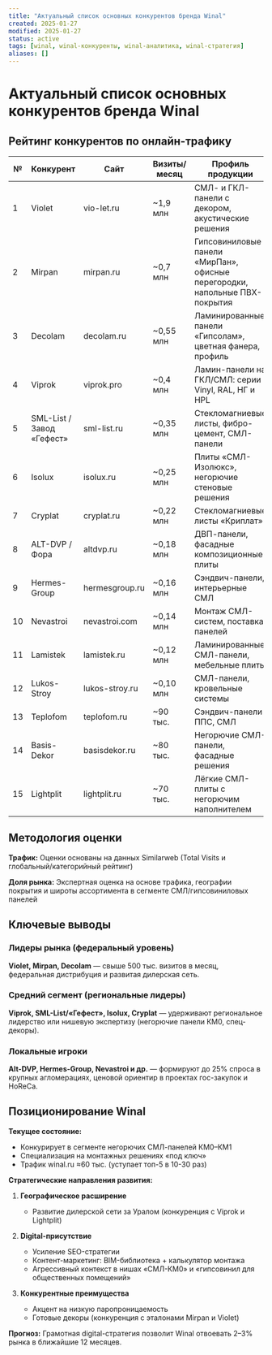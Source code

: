 ```yaml
---
title: "Актуальный список основных конкурентов бренда Winal"
created: 2025-01-27
modified: 2025-01-27
status: active
tags: [winal, winal-конкуренты, winal-аналитика, winal-стратегия]
aliases: []
---
```


# Актуальный список основных конкурентов бренда Winal

## Рейтинг конкурентов по онлайн-трафику

| №   | Конкурент                 | Сайт           | Визиты/месяц | Профиль продукции                                                           | География                                                   | Доля рынка |
| --- | ------------------------- | -------------- | ------------ | --------------------------------------------------------------------------- | ----------------------------------------------------------- | ---------- |
| 1   | Violet                    | vio-let.ru     | ~1,9 млн     | СМЛ- и ГКЛ-панели с декором, акустические решения                           | Москва/Люберцы, поставки по РФ                              | ≈10–12%    |
| 2   | Mirpan                    | mirpan.ru      | ~0,7 млн     | Гипсовиниловые панели «МирПан», офисные перегородки, напольные ПВХ-покрытия | Москва, 4 завода (СПб, Воронеж, Сергиев Посад, Новосибирск) | ≈8–10%     |
| 3   | Decolam                   | decolam.ru     | ~0,55 млн    | Ламинированные панели «Гипсолам», цветная фанера, профиль                   | Завод в Санкт-Петербурге                                    | ≈6–8%      |
| 4   | Viprok                    | viprok.pro     | ~0,4 млн     | Ламин-панели на ГКЛ/СМЛ: серии Vinyl, RAL, НГ и HPL                         | Завод в Екатеринбурге, ТД в Москве и СПб                    | ≈5%        |
| 5   | SML-List / Завод «Гефест» | sml-list.ru    | ~0,35 млн    | Стекломагниевые листы, фибро-цемент, СМЛ-панели                             | Челябинск, Курган                                           | ≈4–5%      |
| 6   | Isolux                    | isolux.ru      | ~0,25 млн    | Плиты «СМЛ-Изолюкс», негорючие стеновые решения                             | Москва/Подмосковье                                          | ≈3–4%      |
| 7   | Cryplat                   | cryplat.ru     | ~0,22 млн    | Стекломагниевые листы «Криплат»                                             | Пермь                                                       | ≈3%        |
| 8   | ALT-DVP / Фора            | altdvp.ru      | ~0,18 млн    | ДВП-панели, фасадные композиционные плиты                                   | Самара                                                      | ≈2–3%      |
| 9   | Hermes-Group              | hermesgroup.ru | ~0,16 млн    | Сэндвич-панели, интерьерные СМЛ                                             | Нижний Новгород                                             | ≈2%        |
| 10  | Nevastroi                 | nevastroi.com  | ~0,14 млн    | Монтаж СМЛ-систем, поставка панелей                                         | Санкт-Петербург                                             | ≈1,5%      |
| 11  | Lamistek                  | lamistek.ru    | ~0,12 млн    | Ламинированные СМЛ-панели, мебельные плиты                                  | Санкт-Петербург                                             | ≈1–1,5%    |
| 12  | Lukos-Stroy               | lukos-stroy.ru | ~0,10 млн    | СМЛ-панели, кровельные системы                                              | Великий Новгород                                            | <1%        |
| 13  | Teplofom                  | teplofom.ru    | ~90 тыс.     | Сэндвич-панели ППС, СМЛ                                                     | Новосибирск                                                 | <1%        |
| 14  | Basis-Dekor               | basisdekor.ru  | ~80 тыс.     | Негорючие СМЛ-панели, фасадные решения                                      | Москва                                                      | <1%        |
| 15  | Lightplit                 | lightplit.ru   | ~70 тыс.     | Лёгкие СМЛ-плиты с негорючим наполнителем                                   | Челябинск                                                   | <1%        |

## Методология оценки

**Трафик:** Оценки основаны на данных Similarweb (Total Visits и глобальный/категорийный рейтинг)

**Доля рынка:** Экспертная оценка на основе трафика, географии покрытия и широты ассортимента в сегменте СМЛ/гипсовиниловых панелей

## Ключевые выводы

### Лидеры рынка (федеральный уровень)

**Violet, Mirpan, Decolam** — свыше 500 тыс. визитов в месяц, федеральная дистрибуция и развитая дилерская сеть.

### Средний сегмент (региональные лидеры)

**Viprok, SML-List/«Гефест», Isolux, Cryplat** — удерживают региональное лидерство или нишевую экспертизу (негорючие панели КМ0, спец-декоры).

### Локальные игроки

**Alt-DVP, Hermes-Group, Nevastroi и др.** — формируют до 25% спроса в крупных агломерациях, ценовой ориентир в проектах гос-закупок и HoReCa.

## Позиционирование Winal

**Текущее состояние:**

- Конкурирует в сегменте негорючих СМЛ-панелей КМ0–КМ1
- Специализация на монтажных решениях «под ключ»
- Трафик winal.ru ≈60 тыс. (уступает топ-5 в 10-30 раз)

**Стратегические направления развития:**

1. **Географическое расширение**

   - Развитие дилерской сети за Уралом (конкуренция с Viprok и Lightplit)

2. **Digital-присутствие**

   - Усиление SEO-стратегии
   - Контент-маркетинг: BIM-библиотека + калькулятор монтажа
   - Агрессивный контекст в нишах «СМЛ-КМ0» и «гипсовинил для общественных помещений»

3. **Конкурентные преимущества**
   - Акцент на низкую паропроницаемость
   - Готовые декоры (конкуренция с эталонами Mirpan и Violet)

**Прогноз:** Грамотная digital-стратегия позволит Winal отвоевать 2–3% рынка в ближайшие 12 месяцев.